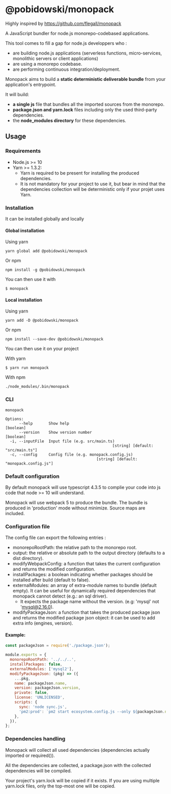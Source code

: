 # @pobidowski/monopack

Highly inspired by https://github.com/flegall/monopack

A JavaScript bundler for node.js monorepo-codebased applications.

This tool comes to fill a gap for node.js developpers who :
 - are building node.js applications (serverless functions, micro-services, monolithic servers or client applications)
 - are using a monorepo codebase.
 - are performing continuous integration/deployment.

Monopack aims to build a **static deterministic deliverable bundle** from your application's entrypoint.

It will build:

 - **a single js** file that bundles all the imported sources from the monorepo.
 - **package.json and yarn.lock** files including only the used third-party dependencies.
 - the **node_modules directory** for these dependencies.

## Usage

### Requirements

 - Node.js >= 10
 - Yarn >= 1.3.2:
   - Yarn is required to be present for installing the produced dependencies.
   - It is not mandatory for your project to use it, but bear in mind that the dependencies collection will be deterministic only if your projet uses Yarn.

### Installation

It can be installed globally and locally

#### Global installation
Using yarn

`yarn global add @pobidowski/monopack`

Or npm

`npm install -g @pobidowski/monopack`

You can then use it with

`$ monopack`

#### Local installation
Using yarn

`yarn add -D @pobidowski/monopack`

Or npm

`npm install --save-dev @pobidowski/monopack`

You can then use it on your project

With yarn

`$ yarn run monopack`

With npm

`./node_modules/.bin/monopack`

### CLI
```
monopack

Options:
      --help       Show help                                           [boolean]
      --version    Show version number                                 [boolean]
  -i, --inputFile  Input file (e.g. src/main.ts)
                                               [string] [default: "src/main.ts"]
  -c, --config     Config file (e.g. monopack.config.js)
                                        [string] [default: "monopack.config.js"]

```

### Default configuration

By default monopack will use typescript 4.3.5 to complie your code into js code that node >= 10 will understand.

Monopack will use webpack 5 to produce the bundle. The bundle is produced in 'production' mode without minimize. Source maps are included.

### Configuration file

The config file can export the following entries :

 - monorepoRootPath: the relative path to the monorepo root.
 - output: the relative or absolute path to the output directory (defaults to a dist directory).
 - modifyWebpackConfig: a function that takes the current configuration and returns the modified configuration.
 - installPackages: a boolean indicating whether packages should be installed after build (default to false).
 - externalModules: an array of extra-module names to bundle (default empty). It can be useful for dynamically required dependencies that monopack cannot detect (e.g.: an sql driver).
   - It expects the package name without the version. (e.g: 'mysql' not 'mysql@2.16.0).
 - modifyPackageJson: a function that takes the produced package json and returns the modified package json object: it can be used to add extra info (engines, version).

#### Example:

```js
const packageJson = require('./package.json');

module.exports = {
  monorepoRootPath: '../../..',
  installPackages: false,
  externalModules: ['mysql2'],
  modifyPackageJson: (pkg) => ({
    ...pkg,
    name: packageJson.name,
    version: packageJson.version,
    private: false,
    license: 'UNLICENSED',
    scripts: {
      sync: 'node sync.js',
      'pm2:prod': `pm2 start ecosystem.config.js --only ${packageJson.name}-prod`,
    },
  }),
};
```

### Dependencies handling
Monopack will collect all used dependencies (dependencies actually imported or required()).

All the dependencies are collected, a package.json with the collected dependencies will be compiled.

Your project's yarn.lock will be copied if it exists. If you are using multiple yarn.lock files, only the top-most one will be copied.